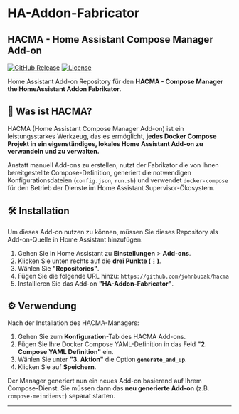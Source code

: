 # HA-Addon-Fabricator

## HACMA - Home Assistant Compose Manager Add-on

[![GitHub Release][releases-shield]][releases]
[![License][license-shield]][license]

Home Assistant Add-on Repository für den **HACMA - Compose Manager the HomeAssistant Addon Fabrikator**.

## 🚀 Was ist HACMA?

HACMA (Home Assistant Compose Manager Add-on) ist ein leistungsstarkes Werkzeug, das es ermöglicht, **jedes Docker Compose Projekt in ein eigenständiges, lokales Home Assistant Add-on zu verwandeln und zu verwalten.**

Anstatt manuell Add-ons zu erstellen, nutzt der Fabrikator die von Ihnen bereitgestellte Compose-Definition, generiert die notwendigen Konfigurationsdateien (`config.json`, `run.sh`) und verwendet `docker-compose` für den Betrieb der Dienste im Home Assistant Supervisor-Ökosystem.

## 🛠️ Installation

Um dieses Add-on nutzen zu können, müssen Sie dieses Repository als Add-on-Quelle in Home Assistant hinzufügen.

1.  Gehen Sie in Home Assistant zu **Einstellungen** > **Add-ons**.
2.  Klicken Sie unten rechts auf die **drei Punkte (⋮)**.
3.  Wählen Sie **"Repositories"**.
4.  Fügen Sie die folgende URL hinzu:
    `https://github.com/johnbubak/hacma`
5.  Installieren Sie das Add-on **"HA-Addon-Fabricator"**.

## ⚙️ Verwendung

Nach der Installation des HACMA-Managers:

1.  Gehen Sie zum **Konfiguration**-Tab des HACMA Add-ons.
2.  Fügen Sie Ihre Docker Compose YAML-Definition in das Feld **"2. Compose YAML Definition"** ein.
3.  Wählen Sie unter **"3. Aktion"** die Option **`generate_and_up`**.
4.  Klicken Sie auf **Speichern**.

Der Manager generiert nun ein neues Add-on basierend auf Ihrem Compose-Dienst. Sie müssen dann das **neu generierte Add-on** (z.B. `compose-meindienst`) separat starten.

***

[releases-shield]: https://img.shields.io/github/release/johnbubak/HA-Addon-Fabricator.svg?style=for-the-badge
[releases]: https://github.com/johnbubak/HA-Addon-Fabricator/releases
[license-shield]: https://img.shields.io/github/license/johnbubak/HA-Addon-Fabricator.svg?style=for-the-badge
[license]: https://github.com/johnbubak/HA-Addon-Fabricator/blob/main/LICENSE

